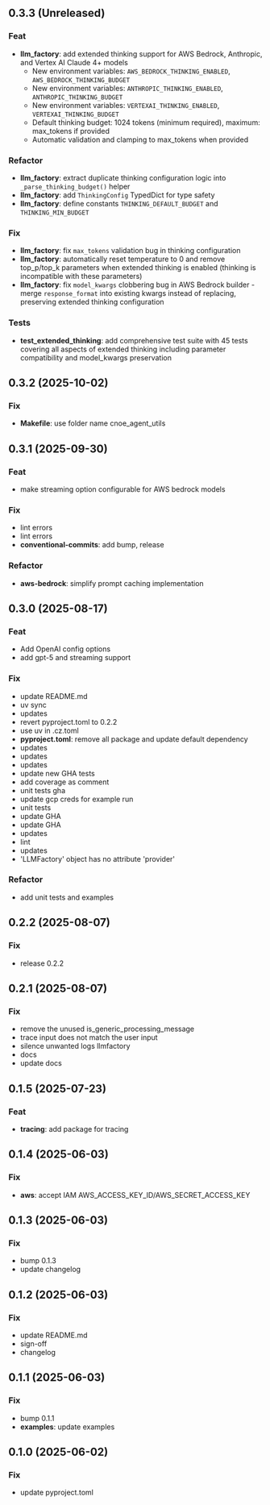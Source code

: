 ## 0.3.3 (Unreleased)

### Feat

- **llm_factory**: add extended thinking support for AWS Bedrock, Anthropic, and Vertex AI Claude 4+ models
  - New environment variables: `AWS_BEDROCK_THINKING_ENABLED`, `AWS_BEDROCK_THINKING_BUDGET`
  - New environment variables: `ANTHROPIC_THINKING_ENABLED`, `ANTHROPIC_THINKING_BUDGET`
  - New environment variables: `VERTEXAI_THINKING_ENABLED`, `VERTEXAI_THINKING_BUDGET`
  - Default thinking budget: 1024 tokens (minimum required), maximum: max_tokens if provided
  - Automatic validation and clamping to max_tokens when provided

### Refactor

- **llm_factory**: extract duplicate thinking configuration logic into `_parse_thinking_budget()` helper
- **llm_factory**: add `ThinkingConfig` TypedDict for type safety
- **llm_factory**: define constants `THINKING_DEFAULT_BUDGET` and `THINKING_MIN_BUDGET`

### Fix

- **llm_factory**: fix `max_tokens` validation bug in thinking configuration
- **llm_factory**: automatically reset temperature to 0 and remove top_p/top_k parameters when extended thinking is enabled (thinking is incompatible with these parameters)
- **llm_factory**: fix `model_kwargs` clobbering bug in AWS Bedrock builder - merge `response_format` into existing kwargs instead of replacing, preserving extended thinking configuration

### Tests

- **test_extended_thinking**: add comprehensive test suite with 45 tests covering all aspects of extended thinking including parameter compatibility and model_kwargs preservation

## 0.3.2 (2025-10-02)

### Fix

- **Makefile**: use folder name cnoe_agent_utils

## 0.3.1 (2025-09-30)

### Feat

- make streaming option configurable for AWS bedrock models

### Fix

- lint errors
- lint errors
- **conventional-commits**: add bump, release

### Refactor

- **aws-bedrock**: simplify prompt caching implementation

## 0.3.0 (2025-08-17)

### Feat

- Add OpenAI config options
- add gpt-5 and streaming support

### Fix

- update README.md
- uv sync
- updates
- revert pyproject.toml to 0.2.2
- use uv in .cz.toml
- **pyproject.toml**: remove all package and update default dependency
- updates
- updates
- updates
- update new GHA tests
- add coverage as comment
- unit tests gha
- update gcp creds for example run
- unit tests
- update GHA
- update GHA
- updates
- lint
- updates
- 'LLMFactory' object has no attribute 'provider'

### Refactor

- add unit tests and examples

## 0.2.2 (2025-08-07)

### Fix

- release 0.2.2

## 0.2.1 (2025-08-07)

### Fix

- remove the unused is_generic_processing_message
- trace input does not match the user input
- silence unwanted logs llmfactory
- docs
- update docs

## 0.1.5 (2025-07-23)

### Feat

- **tracing**: add package for tracing

## 0.1.4 (2025-06-03)

### Fix

- **aws**: accept IAM AWS_ACCESS_KEY_ID/AWS_SECRET_ACCESS_KEY

## 0.1.3 (2025-06-03)

### Fix

- bump 0.1.3
- update changelog

## 0.1.2 (2025-06-03)

### Fix

- update README.md
- sign-off
- changelog

## 0.1.1 (2025-06-03)

### Fix

- bump 0.1.1
- **examples**: update examples

## 0.1.0 (2025-06-02)

### Fix

- update pyproject.toml
